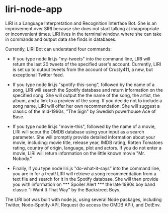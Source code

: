 # liri-node-app
LIRI is a Language Interpretation and Recognition Interface Bot. She is an improvement over SIRI because she does not start talking at inappropriate or inconvenient times. LIRI lives in the terminal window, where she can take in commands and output data she finds in databases.

Currently, LIRI Bot can understand four commands:

- If you type node liri.js "my-tweets" into the command line, LIRI will return the last 20 tweets of the specified user's account. Currently, LIRI is set up to output tweets from the account of Crusty411, a new, but exceptional Twitter feed.

- If you type node liri.js "spotify-this-song", followed by the name of a song, LIRI will search the Spotify database and return information on the specified song. She will output the the name of the song, the artist, the album, and a link to a preview of the song. If you decide not to include a song name, LIRI will offer her own recommendation. She will suggest a classic of the mid-1990s, "The Sign" by Swedish powerhouse Ace of Base.

- If you type node liri.js "movie-this", followed by the name of a movie, LIRI will scour the OMDB database using your input as a search parameter. She will promptly provide detailed information about your movie, including: movie title, release year, IMDB rating, Rotten Tomatoes rating, country of origin, language, plot and actors. If you do not enter a movie, LIRI will return information on the little known movie "Mr. Nobody."

- Finally, if you type node liri.js "do-what-it-says" into the command line, you are in for a treat! LIRI will retrieve a song recommendation from a text file and search for it in the Spotify database. She will then provide you with information on *** Spoiler Alert *** the late 1990s boy band classic "I Want It That Way" by the Backstreet Boys.

The LIRI bot was built with node.js, using several Node packages, including Twitter, Node-Spotify-API, Request (to access the OMDB API), and DotEnv.
